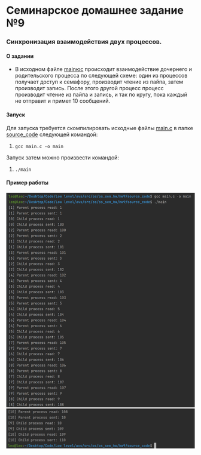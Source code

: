 # Семинарское домашнее задание №9

### Синхронизация взаимодействия двух процессов.
#### О задании
* В исходном файле [mainюс](source_code/main.c) происходит взаимодействие дочернего и родительского процесса по следующей схеме: один из процессов получает доступ к семафору, производит чтение из пайпа, затем производит запись. После этого другой процесс процесс производит чтение из пайпа и запись, и так по кругу, пока каждый не отправит и примет 10 сообщений.

#### Запуск
Для запуска требуется скомпилировать исходные файлы [main.c](source_code/main.c) в папке [source_code](source_code) следующей командой:
1) `gcc main.c -o main`

Запуск затем можно произвести командой:
1) `./main`

#### Пример работы
![start](img.png)
![end](img_1.png)